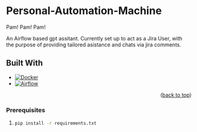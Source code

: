# Personal-Automation-Machine
Pam! Pam! Pam!

An Airflow based gpt assitant. Currently set up to act as a Jira User, with the purpose of providing tailored asistance and chats via jira comments. 

## Built With
* [![Docker][docker-logo]][docker-url]
* [![Airflow][Airflow-logo]][Airflow-url]

<p align="right">(<a href="#readme-top">back to top</a>)</p>

### Prerequisites

1. ```sh
   pip install -r requirements.txt
   ```


[docker-logo]: https://www.docker.com/app/uploads/2023/08/logo-guide-logos-1.svg
[docker-url]: https://www.docker.com/
[airflow-logo]: https://upload.wikimedia.org/wikipedia/commons/thumb/d/de/AirflowLogo.png/440px-AirflowLogo.png
[airflow-url]: https://airflow.apache.org/


